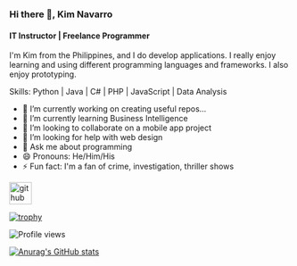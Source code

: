 ### Hi there 👋, Kim Navarro
#### IT Instructor | Freelance Programmer

I'm Kim from the Philippines, and I do develop applications. I really enjoy learning and using different programming languages and frameworks. I also enjoy prototyping.

Skills: Python | Java | C# | PHP | JavaScript | Data Analysis

- 🔭 I’m currently working on creating useful repos... 
- 🌱 I’m currently learning Business Intelligence 
- 👯 I’m looking to collaborate on a mobile app project 
- 🤔 I’m looking for help with web design 
- 💬 Ask me about programming 
- 😄 Pronouns: He/Him/His 
- ⚡ Fun fact: I'm a fan of crime, investigation, thriller shows 


[<img src='https://cdn.jsdelivr.net/npm/simple-icons@3.0.1/icons/github.svg' alt='github' height='40'>](https://github.com/kxmnxvxrrx)  

[![trophy](https://github-profile-trophy.vercel.app/?username=kxmnxvxrrx)](https://github.com/ryo-ma/github-profile-trophy)

![Profile views](https://gpvc.arturio.dev/kxmnxvxrrx)  

[![Anurag's GitHub stats](https://github-readme-stats.vercel.app/api?username=kxmnxvxrrx)](https://github.com/anuraghazra/github-readme-stats)
